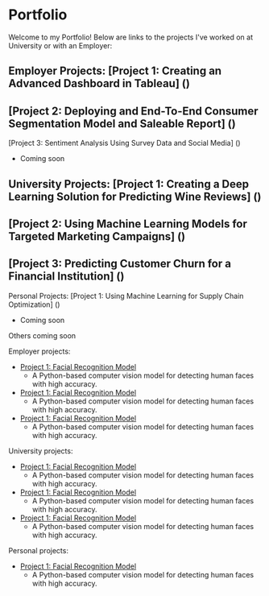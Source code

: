 # Portfolio
Welcome to my Portfolio! Below are links to the projects I've worked on at University or with an Employer: 

Employer Projects:
[Project 1: Creating an Advanced Dashboard in Tableau] ()
- 

[Project 2: Deploying and End-To-End Consumer Segmentation Model and Saleable Report] ()
- 

[Project 3: Sentiment Analysis Using Survey Data and Social Media] ()
- Coming soon

University Projects: 
[Project 1: Creating a Deep Learning Solution for Predicting Wine Reviews] ()
- 

[Project 2: Using Machine Learning Models for Targeted Marketing Campaigns] ()
- 

[Project 3: Predicting Customer Churn for a Financial Institution] ()
- 

Personal Projects: 
[Project 1: Using Machine Learning for Supply Chain Optimization] ()
- Coming soon

Others coming soon

Employer projects: 
- [Project 1: Facial Recognition Model](https://github.com/yourusername/facial-recognition-model)
  - A Python-based computer vision model for detecting human faces with high accuracy.
- [Project 1: Facial Recognition Model](https://github.com/yourusername/facial-recognition-model)
  - A Python-based computer vision model for detecting human faces with high accuracy.
- [Project 1: Facial Recognition Model](https://github.com/yourusername/facial-recognition-model)
  - A Python-based computer vision model for detecting human faces with high accuracy.
 
University projects: 
- [Project 1: Facial Recognition Model](https://github.com/yourusername/facial-recognition-model)
  - A Python-based computer vision model for detecting human faces with high accuracy.
- [Project 1: Facial Recognition Model](https://github.com/yourusername/facial-recognition-model)
  - A Python-based computer vision model for detecting human faces with high accuracy.
- [Project 1: Facial Recognition Model](https://github.com/yourusername/facial-recognition-model)
  - A Python-based computer vision model for detecting human faces with high accuracy.
 
Personal projects: 
- [Project 1: Facial Recognition Model](https://github.com/yourusername/facial-recognition-model)
  - A Python-based computer vision model for detecting human faces with high accuracy.

